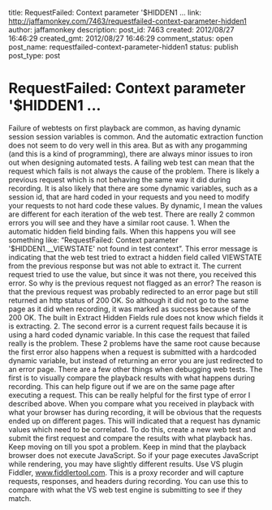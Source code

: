 title: RequestFailed: Context parameter '$HIDDEN1 ...
link: http://jaffamonkey.com/7463/requestfailed-context-parameter-hidden1
author: jaffamonkey
description: 
post_id: 7463
created: 2012/08/27 16:46:29
created_gmt: 2012/08/27 16:46:29
comment_status: open
post_name: requestfailed-context-parameter-hidden1
status: publish
post_type: post

# RequestFailed: Context parameter '$HIDDEN1 ...

Failure of webtests on first playback are common, as having dynamic session session variables is common. And the automatic extraction function does not seem to do very well in this area. But as with any progamming (and this is a kind of programming), there are always minor issues to iron out when designing automated tests. A failing web test can mean that the request which fails is not always the cause of the problem. There is likely a previous request which is not behaving the same way it did during recording. It is also likely that there are some dynamic variables, such as a session id, that are hard coded in your requests and you need to modify your requests to not hard code these values. By dynamic, I mean the values are different for each iteration of the web test. There are really 2 common errors you will see and they have a similar root cause. 1\. When the automatic hidden field binding fails. When this happens you will see something like: “RequestFailed: Context parameter '$HIDDEN1.__VIEWSTATE' not found in test context”. This error message is indicating that the web test tried to extract a hidden field called VIEWSTATE from the previous response but was not able to extract it. The current request tried to use the value, but since it was not there, you received this error. So why is the previous request not flagged as an error? The reason is that the previous request was probably redirected to an error page but still returned an http status of 200 OK. So although it did not go to the same page as it did when recording, it was marked as success because of the 200 OK. The built in Extract Hidden Fields rule does not know which fields it is extracting. 2\. The second error is a current request fails because it is using a hard coded dynamic variable. In this case the request that failed really is the problem. These 2 problems have the same root cause because the first error also happens when a request is submitted with a hardcoded dynamic variable, but instead of returning an error you are just redirected to an error page. There are a few other things when debugging web tests. The first is to visually compare the playback results with what happens during recording. This can help figure out if we are on the same page after executing a request. This can be really helpful for the first type of error I described above. When you compare what you received in playback with what your browser has during recording, it will be obvious that the requests ended up on different pages. This will indicated that a request has dynamic values which need to be correlated. To do this, create a new web test and submit the first request and compare the results with what playback has. Keep moving on till you spot a problem. Keep in mind that the playback browser does not execute JavaScript. So if your page executes JavaScript while rendering, you may have slightly different results. Use VS plugin Fiddler, www.fiddlertool.com. This is a proxy recorder and will capture requests, responses, and headers during recording. You can use this to compare with what the VS web test engine is submitting to see if they match.